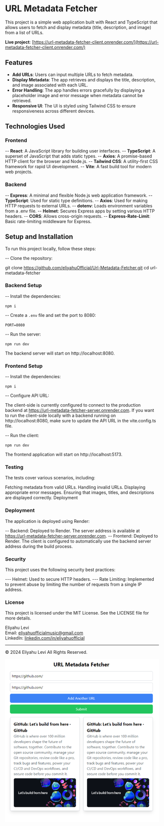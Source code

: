 # URL Metadata Fetcher

This project is a simple web application built with React and TypeScript that allows users to fetch and display metadata (title, description, and image) from a list of URLs.

**Live project**: [https://url-metadata-fetcher-client.onrender.com/](https://url-metadata-fetcher-client.onrender.com/)

## Features

- **Add URLs**: Users can input multiple URLs to fetch metadata.
- **Display Metadata**: The app retrieves and displays the title, description, and image associated with each URL.
- **Error Handling**: The app handles errors gracefully by displaying a placeholder image and error message when metadata cannot be retrieved.
- **Responsive UI**: The UI is styled using Tailwind CSS to ensure responsiveness across different devices.

## Technologies Used

### Frontend
-- **React**: A JavaScript library for building user interfaces.
-- **TypeScript**: A superset of JavaScript that adds static types.
-- **Axios**: A promise-based HTTP client for the browser and Node.js.
-- **Tailwind CSS**: A utility-first CSS framework for rapid UI development.
-- **Vite**: A fast build tool for modern web projects.

### Backend
-- **Express**: A minimal and flexible Node.js web application framework.
-- **TypeScript**: Used for static type definitions.
-- **Axios**: Used for making HTTP requests to external URLs.
-- **dotenv**: Loads environment variables from a .env file.
-- **Helmet**: Secures Express apps by setting various HTTP headers.
-- **CORS**: Allows cross-origin requests.
-- **Express-Rate-Limit**: Basic rate-limiting middleware for Express.

## Setup and Installation

To run this project locally, follow these steps:

-- Clone the repository:

   git clone https://github.com/eliyahuOfficial/Url-Metadata-Fetcher.git
   cd url-metadata-fetcher

### Backend Setup

-- Install the dependencies:

`npm i`

-- Create a `.env` file and set the port to 8080:

`PORT=8080`

-- Run the server:

`npm run dev`


The backend server will start on http://localhost:8080.

### Frontend Setup

-- Install the dependencies:

`npm i`

-- Configure API URL:

The client-side is currently configured to connect to the production backend at https://url-metadata-fetcher-server.onrender.com.
If you want to run the client-side locally with a backend running on http://localhost:8080, make sure to update the API URL in the vite.config.ts file.

-- Run the client:

`npm run dev`

The frontend application will start on http://localhost:5173.

### Testing

The tests cover various scenarios, including:

Fetching metadata from valid URLs.
Handling invalid URLs.
Displaying appropriate error messages.
Ensuring that images, titles, and descriptions are displayed correctly.
Deployment

### Deployment

The application is deployed using Render:

-- Backend: Deployed to Render. The server address is available at https://url-metadata-fetcher-server.onrender.com.
-- Frontend: Deployed to Render. The client is configured to automatically use the backend server address during the build process.

### Security

This project uses the following security best practices:

--- Helmet: Used to secure HTTP headers.
--- Rate Limiting: Implemented to prevent abuse by limiting the number of requests from a single IP address.


### License
This project is licensed under the MIT License. See the LICENSE file for more details.

Eliyahu Levi  
Email: [eliyahuofficialmusic@gmail.com](mailto:eliyahuofficialmusic@gmail.com)  
LinkedIn: [linkedin.com/in/eliyahuofficial](https://www.linkedin.com/in/eliyahuofficial/)

---

© 2024 Eliyahu Levi All Rights Reserved.

![alt text](URLMetadataFetcher.png)

